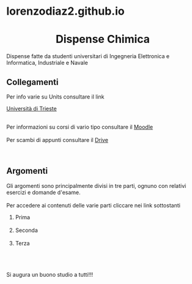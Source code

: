 # lorenzodiaz2.github.io

<!-- saved from url=(0076)file:///C:/Users/utente/OneDrive/Desktop/Nuovo%20Documento%20di%20testo.html -->
<html><head><meta http-equiv="Content-Type" content="text/html; charset=UTF-8">
<title>Dispense Chimica</title>
<meta name="author" content="zzzzzz">
</head>
<body>

<h1 align="center">Dispense Chimica</h1>
Dispense fatte da studenti universitari di Ingegneria Elettronica e Informatica, Industriale e Navale


<h2> Collegamenti </h2>

Per info varie su Units consultare il link

<a href="http://www.units.it/" target="_blank"> Università di Trieste </a> <br>
<br>

Per informazioni su corsi di vario tipo consultare il
<a href="https://moodle2.units.it/" target="_blank"> Moodle </a> <br>
<br>
Per scambi di appunti consultare il 
<a href="https://drive.google.com/drive/folders/1wkbVE1E5jIn01Hzj7281i_3nzxa3KTFD" target="_blank"> Drive </a> <br>

<br>
<h2>Argomenti</h2>
Gli argomenti sono principalmente divisi in tre parti, ognuno con relativi esercizi e domande d'esame.<br><br>
Per accedere ai contenuti delle varie parti cliccare nei link sottostanti

<ol>
    <li>  Prima </a> </li> <br>
    <li>  Seconda </a> </li> <br>
    <li>  Terza </a> </li> <br> 
</ol>
<br><br>
Si augura un buono studio a tutti!!!







</body></html>
